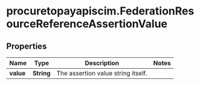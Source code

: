 # procuretopayapiscim.FederationResourceReferenceAssertionValue

## Properties

Name | Type | Description | Notes
------------ | ------------- | ------------- | -------------
**value** | **String** | The assertion value string itself. | 


